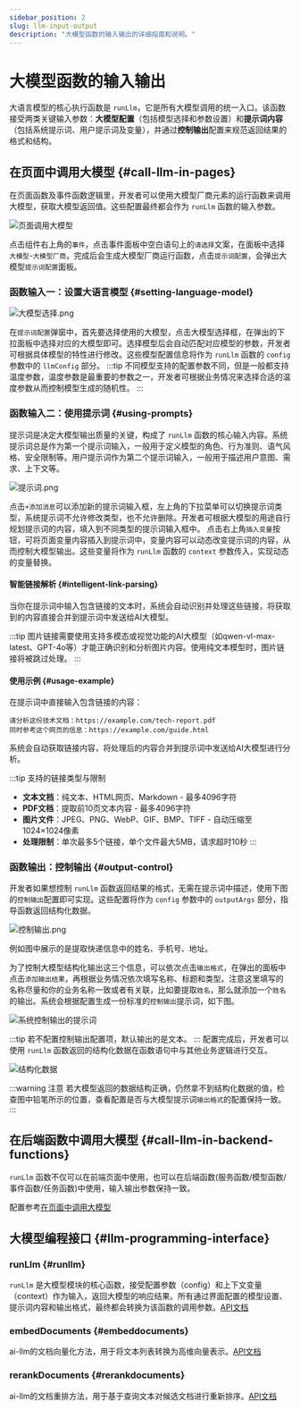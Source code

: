 ```yaml
---
sidebar_position: 2
slug: llm-input-output
description: "大模型函数的输入输出的详细指南和说明。"
---
```


# 大模型函数的输入输出

大语言模型的核心执行函数是 `runLlm`，它是所有大模型调用的统一入口。该函数接受两类关键输入参数：**大模型配置**（包括模型选择和参数设置）和**提示词内容**（包括系统提示词、用户提示词及变量），并通过**控制输出**配置来规范返回结果的格式和结构。

## 在页面中调用大模型 {#call-llm-in-pages}
在页面函数及事件函数逻辑里，开发者可以使用大模型厂商元素的运行函数来调用大模型，获取大模型返回值。这些配置最终都会作为 `runLlm` 函数的输入参数。

![页面调用大模型](./img/1/page-call-large-model.gif)

点击组件右上角的`事件`，点击事件面板中空白语句上的`请选择`文案，在面板中选择`大模型`-`大模型厂商`，完成后会生成大模型厂商运行函数，点击`提示词配置`，会弹出大模型`提示词配置`面板。

### 函数输入一：设置大语言模型 {#setting-language-model}
![大模型选择.png](./img/1/large-model-selection.png)

在`提示词配置`弹窗中，首先要选择使用的大模型，点击大模型选择框，在弹出的下拉面板中选择对应的大模型即可。选择模型后会自动匹配对应模型的参数，开发者可根据具体模型的特性进行修改。这些模型配置信息将作为 `runLlm` 函数的 `config` 参数中的 `llmConfig` 部分。
:::tip
不同模型支持的配置参数不同，但是一般都支持温度参数，温度参数是最重要的参数之一，开发者可根据业务情况来选择合适的温度参数从而控制模型生成的随机性。
:::

### 函数输入二：使用提示词 {#using-prompts}
提示词是决定大模型输出质量的关键，构成了 `runLlm` 函数的核心输入内容。系统提示词总是作为第一个提示词输入，一般用于定义模型的角色、行为准则、语气风格、安全限制等。用户提示词作为第二个提示词输入，一般用于描述用户意图、需求、上下文等。

![提示词.png](./img/1/prompts.png)

点击`+添加消息`可以添加新的提示词输入框，左上角的下拉菜单可以切换提示词类型，系统提示词不允许修改类型，也不允许删除。开发者可根据大模型的用途自行规划提示词的内容，填入到不同类型的提示词输入框中。
点击右上角`插入变量`按钮，可将页面变量内容插入到提示词中，变量内容可以动态改变提示词的内容，从而控制大模型输出。这些变量将作为 `runLlm` 函数的 `context` 参数传入，实现动态的变量替换。


#### 智能链接解析 {#intelligent-link-parsing}
当你在提示词中输入包含链接的文本时，系统会自动识别并处理这些链接，将获取到的内容直接合并到提示词中发送给AI大模型。

:::tip
图片链接需要使用支持多模态或视觉功能的AI大模型（如qwen-vl-max-latest、GPT-4o等）才能正确识别和分析图片内容。使用纯文本模型时，图片链接将被跳过处理。
:::

#### 使用示例 {#usage-example}
在提示词中直接输入包含链接的内容：

```
请分析这份技术文档：https://example.com/tech-report.pdf
同时参考这个网页的信息：https://example.com/guide.html
```

系统会自动获取链接内容，将处理后的内容合并到提示词中发送给AI大模型进行分析。

:::tip 支持的链接类型与限制
- **文本文档**：纯文本、HTML网页、Markdown - 最多4096字符
- **PDF文档**：提取前10页文本内容 - 最多4096字符
- **图片文件**：JPEG、PNG、WebP、GIF、BMP、TIFF - 自动压缩至1024×1024像素
- **处理限制**：单次最多5个链接，单个文件最大5MB，请求超时10秒
:::


### 函数输出：控制输出 {#output-control}
开发者如果想控制 `runLlm` 函数返回结果的格式，无需在提示词中描述，使用下图的`控制输出`配置即可实现。这些配置将作为 `config` 参数中的 `outputArgs` 部分，指导函数返回结构化数据。

![控制输出.png](./img/1/control-output.gif)

例如图中展示的是提取快递信息中的姓名、手机号、地址。

为了控制大模型结构化输出这三个信息，可以依次点击`输出格式`，在弹出的面板中点击`添加输出结果`，再根据业务情况依次填写名称、标题和类型。注意这里填写的名称尽量和你的业务名称一致或者有关联，比如要提取`姓名`，那么就添加一个`姓名`的输出。系统会根据配置生成一份标准的`控制输出`提示词，如下图。

![系统控制输出的提示词](./img/1/system-control-output-prompts.png)

:::tip
若不配置控制输出配置项，默认输出的是文本。
:::
配置完成后，开发者可以使用 `runLlm` 函数返回的结构化数据在函数语句中与其他业务逻辑进行交互。

![结构化数据](./img/1/structured-data.png)

:::warning 注意
若大模型返回的数据结构正确，仍然拿不到结构化数据的值，检查图中铅笔所示的位置，查看配置是否与大模型提示词`输出格式`的配置保持一致。
:::

## 在后端函数中调用大模型 {#call-llm-in-backend-functions}
`runLlm` 函数不仅可以在前端页面中使用，也可以在后端函数(服务函数/模型函数/事件函数/任务函数)中使用，输入输出参数保持一致。

配置参考[在页面中调用大模型](#call-llm-in-pages)

## 大模型编程接口 {#llm-programming-interface}
### runLlm {#runllm}
`runLlm` 是大模型模块的核心函数，接受配置参数（config）和上下文变量（context）作为输入，返回大模型的响应结果。所有通过界面配置的模型设置、提示词内容和输出格式，最终都会转换为该函数的调用参数。[API文档](../../reference/framework/JitAi/ai-large-models#runllm)

### embedDocuments {#embeddocuments}
ai-llm的文档向量化方法，用于将文本列表转换为高维向量表示。[API文档](../../reference/framework/JitAi/ai-large-models#embeddocuments)

### rerankDocuments {#rerankdocuments}
ai-llm的文档重排方法，用于基于查询文本对候选文档进行重新排序。[API文档](../../reference/framework/JitAi/ai-large-models#rerankdocuments)



